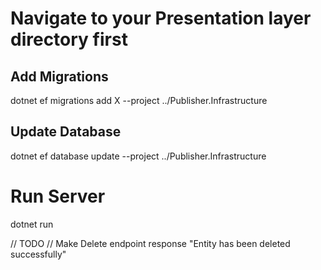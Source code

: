 # Navigate to your Presentation layer directory first
## Add Migrations
dotnet ef migrations add X --project ../Publisher.Infrastructure

## Update Database
dotnet ef database update --project ../Publisher.Infrastructure

# Run Server
dotnet run

// TODO
// Make Delete endpoint response "Entity has been deleted successfully"